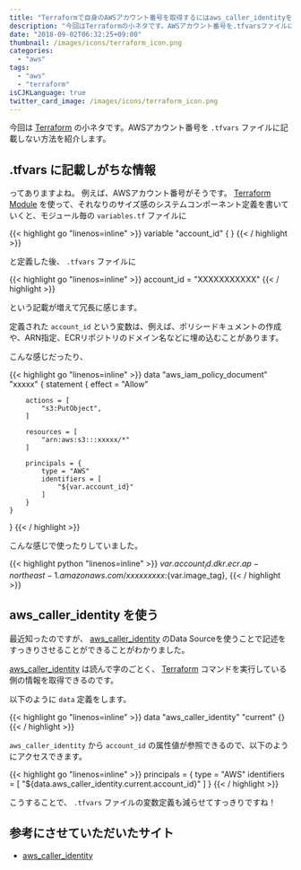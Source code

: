 ```yaml
---
title: "Terraformで自身のAWSアカウント番号を取得するにはaws_caller_identityを使うと良い"
description: "今回はTerraformの小ネタです。AWSアカウント番号を.tfvarsファイルに記載しない方法を紹介します。"
date: "2018-09-02T06:32:25+09:00"
thumbnail: /images/icons/terraform_icon.png
categories:
  - "aws"
tags:
  - "aws"
  - "terraform"
isCJKLanguage: true
twitter_card_image: /images/icons/terraform_icon.png
---
```


今回は [Terraform](https://www.terraform.io/) の小ネタです。AWSアカウント番号を `.tfvars` ファイルに記載しない方法を紹介します。

## .tfvars に記載しがちな情報

ってありますよね。 例えば、AWSアカウント番号がそうです。 [Terraform Module](https://www.terraform.io/docs/modules/usage.html) を使って、それなりのサイズ感のシステムコンポーネント定義を書いていくと、モジュール毎の `variables.tf` ファイルに

{{< highlight go "linenos=inline" >}}
variable "account_id" {
}
{{< / highlight >}}

と定義した後、 `.tfvars` ファイルに

{{< highlight go "linenos=inline" >}}
account_id = "XXXXXXXXXXX"
{{< / highlight >}}

という記載が増えて冗長に感じます。

定義された `account_id` という変数は、例えば、ポリシードキュメントの作成や、ARN指定、ECRリポジトリのドメイン名などに埋め込むことがあります。

こんな感じだったり、

{{< highlight go "linenos=inline" >}}
data "aws_iam_policy_document" "xxxxx" {
    statement {
        effect = "Allow"

        actions = [
            "s3:PutObject",
        ]

        resources = [
            "arn:aws:s3:::xxxxx/*"
        ]

        principals = {
            type = "AWS"
            identifiers = [
                "${var.account_id}"
            ]
        }
    }
}
{{< / highlight >}}

こんな感じで使ったりしていました。

{{< highlight python "linenos=inline" >}}
${var.account_id}.dkr.ecr.ap-northeast-1.amazonaws.com/xxxxxxxxx:${var.image_tag},
{{< / highlight >}}

<!--adsense-->

## aws_caller_identity を使う

最近知ったのですが、 [aws_caller_identity](https://www.terraform.io/docs/providers/aws/d/caller_identity.html) のData Sourceを使うことで記述をすっきりさせることができることがわかりました。

[aws_caller_identity](https://www.terraform.io/docs/providers/aws/d/caller_identity.html) は読んで字のごとく、 [Terraform](https://www.terraform.io/) コマンドを実行している側の情報を取得できるのです。

以下のように `data` 定義をします。

{{< highlight go "linenos=inline" >}}
data "aws_caller_identity" "current" {}
{{< / highlight >}}

`aws_caller_identity` から `account_id` の属性値が参照できるので、以下のようにアクセスできます。

{{< highlight go "linenos=inline" >}}
principals = {
  type = "AWS"
  identifiers = [
    "${data.aws_caller_identity.current.account_id}"
  ]
}
{{< / highlight >}}

こうすることで、 `.tfvars` ファイルの変数定義も減らせてすっきりですね！

## 参考にさせていただいたサイト
* [aws_caller_identity](https://www.terraform.io/docs/providers/aws/d/caller_identity.html)
